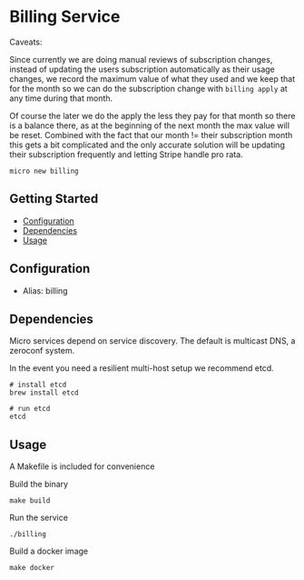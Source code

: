 # Billing Service


Caveats:

Since currently we are doing manual reviews of subscription changes, instead of updating the users subscription automatically as their usage changes, we record the maximum value of what they used and we keep that for the month so we can do the subscription change with `billing apply` at any time during that month.

Of course the later we do the apply the less they pay for that month so there is a balance there, as at the beginning of the next month the max value will be reset. Combined with the fact that our month != their subscription month this gets a bit complicated and the only accurate solution will be updating their subscription frequently and letting Stripe handle pro rata.

```
micro new billing
```

## Getting Started

- [Configuration](#configuration)
- [Dependencies](#dependencies)
- [Usage](#usage)

## Configuration

- Alias: billing

## Dependencies

Micro services depend on service discovery. The default is multicast DNS, a zeroconf system.

In the event you need a resilient multi-host setup we recommend etcd.

```
# install etcd
brew install etcd

# run etcd
etcd
```

## Usage

A Makefile is included for convenience

Build the binary

```
make build
```

Run the service
```
./billing
```

Build a docker image
```
make docker
```